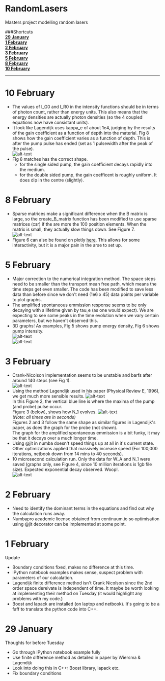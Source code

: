 # RandomLasers
Masters project modelling random lasers

###Shortcuts  
**[29 January](#29-january)**  
**[1 February](#1-february)**  
**[2 February](#2-february)**  
**[3 February](#3-february)**  
**[5 February](#5-february)**  
**[8 February](#8-february)**  
**[10 February](#10-february)**  

___________
# 10 February  
* The values of I_G0 and I_R0 in the intensity functions should be in terms of photon count, rather than energy units. This also means that the energy densities are actually photon densities (so the 4 coupled equations now have consistant units).  
* It look like Lagendijk uses kappa_e of about 1e4, judging by the results of the gain coefficient as a function of depth into the material. Fig 8 shows how the gain coefficient varies as a function of depth. This is after the pump pulse has ended (set as 1 pulsewidth after the peak of the pulse).  
![alt-text](https://github.com/strangetom/RandomLasers/blob/master/.graphs/10Feb/Gain%20comparison.png "Figure 8")  
* Fig 8 matches has the correct shape. 
  * for the single sided pump, the gain coefficient decays rapidly into the medium.  
  * for the double sided pump, the gain coefficent is roughly uniform. It does dip in the centre (slightly).  

  
# 8 February    
* Sparse matrices make a significant difference when the B matrix is large, so the create_B_matrix function has been modified to use sparse matrices (csr) if the are more the 100 position elements. When the matrix is small, they actually slow things down. See Figure 7.  
![alt-text](https://github.com/strangetom/RandomLasers/blob/master/.graphs/08Feb/Sparse.Matrix.Benchmark.png "Figure 7")  
* Figure 6 can also be found on plotly [here](https://plot.ly/~strangetom/32/trace-1/). This allows for some interactivity, but it is a major pain in the arse to set up.  
  
# 5 February  
* Major correction to the numerical integration method. The space steps need to be smaller than the transport mean free path, which means the time steps get even smaller. The code has been modified to save less data than before since we don't need (1e6 x 45) data points per variable to plot graphs.  
* The amplified spontaneous emmission response seems to be only decaying with a lifetime given by tau_e (as one would expect). We are expecting to see some peaks in the time evolution when we vary certain parameters, but we haven't observed this.  
* 3D graphs! As examples, Fig 5 shows pump energy density, Fig 6 shows pump intensity.   
![alt-text](https://github.com/strangetom/RandomLasers/blob/master/.graphs/05Feb/3D.Pump.Energy.png "Figure 5")  
![alt-text](https://github.com/strangetom/RandomLasers/blob/master/.graphs/05Feb/3D.Pump.Intensity.png "Figure 6")  

# 3 February  
* Crank-Nicolson implementation seems to be unstable and barfs after around 140 steps (see Fig 1).    
![alt-text](https://github.com/strangetom/RandomLasers/blob/master/.graphs/03Feb/03.02.15.instability.of.method.png "Figure 1")
* Using the method Lagendijk used in his paper (Physical Review E, 1996), we get much more sensible results.
![alt-text](https://github.com/strangetom/RandomLasers/blob/master/.graphs/03Feb/03.02.15.W_G.png "Figure 2")  
In this Figure 2, the vertical blue line is where the maxima of the pump (and probe) pulse occur.  
Figure 3 (below), shows how N_1 evolves.
![alt-text](https://github.com/strangetom/RandomLasers/blob/master/.graphs/03Feb/03.02.15.N_1.png "Figure 3")  
_(Note: all times are in seconds)_  
Figures 2 and 3 follow the same shape as similar figures in Lagendijk's paper, as does the graph for the probe (not shown).    
The graph for the amplified spontaneous emmission is a bit funky, it may be that it decays over a much longer time.  
* Using @jit in numba doesn't speed things up at all in it's current state. Other optimizations applied that massively increase speed (For 100,000 iterations, netbook down from 14 mins to 40 seconds).  
* 10 microsecond calculation run. Only the data for W_A and N_1 were saved (graphs only, see Figure 4, since 10 million iterations is 1gb file size). Expected exponential decay observed. Woop!.  
![alt-text](https://github.com/strangetom/RandomLasers/blob/master/.graphs/03Feb/W_A.10million.png "Figure 4")  

# 2 February  
* Need to identify the dominant terms in the equations and find out why the calculation runs away.  
* Numbapro academic license obtained from continuum.io so optimisation using @jit decorator can be implemented at some point.  



# 1 February  
Update  
* Boundary conditions fixed, makes no difference at this time.  
* IPython notebook examples makes sense, suspect problem with parameters of our calcalation.  
*  Lagendijk finite difference method isn't Crank Nicolson since the 2nd order space dereivate is independent of time. It maybe be worth looking at implementing their method on Tuesday (it would highlight any problems with my code.)  
* Boost and lapack are installed (on laptop and netbook). It's going to be a faff to translate the python code into C++.  

 

# 29 January  
Thoughts for before Tuesday  
* Go through IPython notebook example fully  
* Use finite difference method as detailed in paper by Wiersma & Lagendijk  
* Look into doing this in C++: Boost library, lapack etc.  
* Fix boundary conditions

